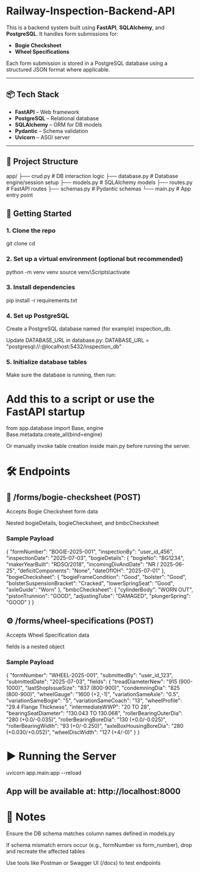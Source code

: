 # Railway-Inspection-Backend-API


This is a backend system built using **FastAPI**, **SQLAlchemy**, and **PostgreSQL**. It handles form submissions for:

- **Bogie Checksheet**
- **Wheel Specifications**

Each form submission is stored in a PostgreSQL database using a structured JSON format where applicable.

---

## 📦 Tech Stack

- **FastAPI** – Web framework
- **PostgreSQL** – Relational database
- **SQLAlchemy** – ORM for DB models
- **Pydantic** – Schema validation
- **Uvicorn** – ASGI server

---

## 📁 Project Structure
app/
├── crud.py # DB interaction logic
├── database.py # Database engine/session setup
├── models.py # SQLAlchemy models
├── routes.py # FastAPI routes
├── schemas.py # Pydantic schemas
└── main.py # App entry point

## 🚀 Getting Started

### 1. Clone the repo

git clone <repo-url>
cd <project-folder>

### 2. Set up a virtual environment (optional but recommended)

python -m venv venv
source venv\Scripts\activate

### 3. Install dependencies

pip install -r requirements.txt

### 4. Set up PostgreSQL

Create a PostgreSQL database named (for example) inspection_db.

Update DATABASE_URL in database.py:
DATABASE_URL = "postgresql://<user>:<password>@localhost:5432/inspection_db"

### 5. Initialize database tables

Make sure the database is running, then run:
# Add this to a script or use the FastAPI startup
from app.database import Base, engine
Base.metadata.create_all(bind=engine)

Or manually invoke table creation inside main.py before running the server.

# 🛠 Endpoints
## 🚂 /forms/bogie-checksheet (POST)
Accepts Bogie Checksheet form data

Nested bogieDetails, bogieChecksheet, and bmbcChecksheet

### Sample Payload

{
  "formNumber": "BOGIE-2025-001",
  "inspectionBy": "user_id_456",
  "inspectionDate": "2025-07-03",
  "bogieDetails": {
    "bogieNo": "BG1234",
    "makerYearBuilt": "RDSO/2018",
    "incomingDivAndDate": "NR / 2025-06-25",
    "deficitComponents": "None",
    "dateOfIOH": "2025-07-01"
  },
  "bogieChecksheet": {
    "bogieFrameCondition": "Good",
    "bolster": "Good",
    "bolsterSuspensionBracket": "Cracked",
    "lowerSpringSeat": "Good",
    "axleGuide": "Worn"
  },
  "bmbcChecksheet": {
    "cylinderBody": "WORN OUT",
    "pistonTrunnion": "GOOD",
    "adjustingTube": "DAMAGED",
    "plungerSpring": "GOOD"
  }
}

## ⚙️ /forms/wheel-specifications (POST)
Accepts Wheel Specification data

fields is a nested object

### Sample Payload

{
  "formNumber": "WHEEL-2025-001",
  "submittedBy": "user_id_123",
  "submittedDate": "2025-07-03",
  "fields": {
    "treadDiameterNew": "915 (900-1000)",
    "lastShopIssueSize": "837 (800-900)",
    "condemningDia": "825 (800-900)",
    "wheelGauge": "1600 (+2,-1)",
    "variationSameAxle": "0.5",
    "variationSameBogie": "5",
    "variationSameCoach": "13",
    "wheelProfile": "29.4 Flange Thickness",
    "intermediateWWP": "20 TO 28",
    "bearingSeatDiameter": "130.043 TO 130.068",
    "rollerBearingOuterDia": "280 (+0.0/-0.035)",
    "rollerBearingBoreDia": "130 (+0.0/-0.025)",
    "rollerBearingWidth": "93 (+0/-0.250)",
    "axleBoxHousingBoreDia": "280 (+0.030/+0.052)",
    "wheelDiscWidth": "127 (+4/-0)"
  }
}

# ▶️ Running the Server

uvicorn app.main:app --reload

## App will be available at: http://localhost:8000

# 📓 Notes
Ensure the DB schema matches column names defined in models.py

If schema mismatch errors occur (e.g., formNumber vs form_number), drop and recreate the affected tables

Use tools like Postman or Swagger UI (/docs) to test endpoints
